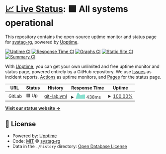 # [📈 Live Status](https://systag-rg.github.io/Docker-Uptime): <!--live status--> **🟩 All systems operational**

This repository contains the open-source uptime monitor and status page for [systag-rg](https://systag-rg.github.io/Docker-Uptime), powered by [Upptime](https://github.com/upptime/upptime).

[![Uptime CI](https://github.com/systag-rg/Docker-Uptime/workflows/Uptime%20CI/badge.svg)](https://github.com/systag-rg/Docker-Uptime/actions?query=workflow%3A%22Uptime+CI%22)
[![Response Time CI](https://github.com/systag-rg/Docker-Uptime/workflows/Response%20Time%20CI/badge.svg)](https://github.com/systag-rg/Docker-Uptime/actions?query=workflow%3A%22Response+Time+CI%22)
[![Graphs CI](https://github.com/systag-rg/Docker-Uptime/workflows/Graphs%20CI/badge.svg)](https://github.com/systag-rg/Docker-Uptime/actions?query=workflow%3A%22Graphs+CI%22)
[![Static Site CI](https://github.com/systag-rg/Docker-Uptime/workflows/Static%20Site%20CI/badge.svg)](https://github.com/systag-rg/Docker-Uptime/actions?query=workflow%3A%22Static+Site+CI%22)
[![Summary CI](https://github.com/systag-rg/Docker-Uptime/workflows/Summary%20CI/badge.svg)](https://github.com/systag-rg/Docker-Uptime/actions?query=workflow%3A%22Summary+CI%22)

With [Upptime](https://upptime.js.org), you can get your own unlimited and free uptime monitor and status page, powered entirely by a GitHub repository. We use [Issues](https://github.com/systag-rg/Docker-Uptime/issues) as incident reports, [Actions](https://github.com/systag-rg/Docker-Uptime/actions) as uptime monitors, and [Pages](https://systag-rg.github.io/Docker-Uptime) for the status page.

<!--start: status pages-->
<!-- This summary is generated by Upptime (https://github.com/upptime/upptime) -->
<!-- Do not edit this manually, your changes will be overwritten -->
<!-- prettier-ignore -->
| URL | Status | History | Response Time | Uptime |
| --- | ------ | ------- | ------------- | ------ |
| <img alt="" src="https://icons.duckduckgo.com/ip3/null.ico" height="13"> GitLab | 🟩 Up | [git-lab.yml](https://github.com/systag-rg/Docker-Uptime/commits/HEAD/history/git-lab.yml) | <details><summary><img alt="Response time graph" src="./graphs/git-lab/response-time-week.png" height="20"> 438ms</summary><br><a href="https://systag-rg.github.io/Docker-Uptime/history/git-lab"><img alt="Response time 438" src="https://img.shields.io/endpoint?url=https%3A%2F%2Fraw.githubusercontent.com%2Fsystag-rg%2FDocker-Uptime%2FHEAD%2Fapi%2Fgit-lab%2Fresponse-time.json"></a><br><a href="https://systag-rg.github.io/Docker-Uptime/history/git-lab"><img alt="24-hour response time 467" src="https://img.shields.io/endpoint?url=https%3A%2F%2Fraw.githubusercontent.com%2Fsystag-rg%2FDocker-Uptime%2FHEAD%2Fapi%2Fgit-lab%2Fresponse-time-day.json"></a><br><a href="https://systag-rg.github.io/Docker-Uptime/history/git-lab"><img alt="7-day response time 438" src="https://img.shields.io/endpoint?url=https%3A%2F%2Fraw.githubusercontent.com%2Fsystag-rg%2FDocker-Uptime%2FHEAD%2Fapi%2Fgit-lab%2Fresponse-time-week.json"></a><br><a href="https://systag-rg.github.io/Docker-Uptime/history/git-lab"><img alt="30-day response time 438" src="https://img.shields.io/endpoint?url=https%3A%2F%2Fraw.githubusercontent.com%2Fsystag-rg%2FDocker-Uptime%2FHEAD%2Fapi%2Fgit-lab%2Fresponse-time-month.json"></a><br><a href="https://systag-rg.github.io/Docker-Uptime/history/git-lab"><img alt="1-year response time 438" src="https://img.shields.io/endpoint?url=https%3A%2F%2Fraw.githubusercontent.com%2Fsystag-rg%2FDocker-Uptime%2FHEAD%2Fapi%2Fgit-lab%2Fresponse-time-year.json"></a></details> | <details><summary><a href="https://systag-rg.github.io/Docker-Uptime/history/git-lab">100.00%</a></summary><a href="https://systag-rg.github.io/Docker-Uptime/history/git-lab"><img alt="All-time uptime 100.00%" src="https://img.shields.io/endpoint?url=https%3A%2F%2Fraw.githubusercontent.com%2Fsystag-rg%2FDocker-Uptime%2FHEAD%2Fapi%2Fgit-lab%2Fuptime.json"></a><br><a href="https://systag-rg.github.io/Docker-Uptime/history/git-lab"><img alt="24-hour uptime 100.00%" src="https://img.shields.io/endpoint?url=https%3A%2F%2Fraw.githubusercontent.com%2Fsystag-rg%2FDocker-Uptime%2FHEAD%2Fapi%2Fgit-lab%2Fuptime-day.json"></a><br><a href="https://systag-rg.github.io/Docker-Uptime/history/git-lab"><img alt="7-day uptime 100.00%" src="https://img.shields.io/endpoint?url=https%3A%2F%2Fraw.githubusercontent.com%2Fsystag-rg%2FDocker-Uptime%2FHEAD%2Fapi%2Fgit-lab%2Fuptime-week.json"></a><br><a href="https://systag-rg.github.io/Docker-Uptime/history/git-lab"><img alt="30-day uptime 100.00%" src="https://img.shields.io/endpoint?url=https%3A%2F%2Fraw.githubusercontent.com%2Fsystag-rg%2FDocker-Uptime%2FHEAD%2Fapi%2Fgit-lab%2Fuptime-month.json"></a><br><a href="https://systag-rg.github.io/Docker-Uptime/history/git-lab"><img alt="1-year uptime 100.00%" src="https://img.shields.io/endpoint?url=https%3A%2F%2Fraw.githubusercontent.com%2Fsystag-rg%2FDocker-Uptime%2FHEAD%2Fapi%2Fgit-lab%2Fuptime-year.json"></a></details>

<!--end: status pages-->

[**Visit our status website →**](https://systag-rg.github.io/Docker-Uptime)

## 📄 License

- Powered by: [Upptime](https://github.com/upptime/upptime)
- Code: [MIT](./LICENSE) © [systag-rg](https://systag-rg.github.io/Docker-Uptime)
- Data in the `./history` directory: [Open Database License](https://opendatacommons.org/licenses/odbl/1-0/)
